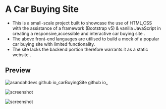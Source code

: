 # A Car Buying Site

* This is a small-scale project  built to showcase the use of HTML,CSS with the assistance of a framework (Bootstrap v5) & vanilla JavaScript in creating a responsive,accessible and interactive car buying site .
* The above front-end languages are utilised to build a mock of a popular car buying site with limited functionality.
* The site lacks the backend portion therefore warrants it as a static website .

## Preview

![asandahdevs github io_carBuyingSite github io_](https://user-images.githubusercontent.com/89397749/177527994-58a2ee10-91fe-4b95-bb0e-c2eecde6e8eb.png)

![screenshot](https://github.com/AsandahDevs/majola.github.io/blob/main/images/Screenshot%20(24).png)

![screenshot](https://github.com/AsandahDevs/majola.github.io/blob/main/images/Screenshot%20(25).png)
